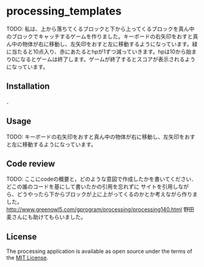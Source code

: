 # processing_templates

TODO: 
私は、上から落ちてくるブロックと下から上ってくるブロックを真ん中のブロックでキャッチするゲームを作りました。キーボードの右矢印をおすと真ん中の物体が右に移動し、左矢印をおすと左に移動するようになっています。緑に当たると10点入り、赤にあたるとhpが1ずつ減っていきます。hpは10から始まり0になるとゲームは終了します。ゲームが終了するとスコアが表示されるようになっています。

## Installation

．

## Usage

TODO: 
キーボードの右矢印をおすと真ん中の物体が右に移動し、左矢印をおすと左に移動するようになっています。
## Code review

TODO: ここにcodeの概要と，どのような意図で作成したかを書いてください．
どこの誰のコードを基にして書いたかの引用を忘れずに
サイトを引用しながら、どうやったら下からブロックが上に上がってくるのかとか考えながら作りました。
http://www.greenowl5.com/gprogram/processing/processing140.html
野田麦さんにも助けてもらいました。


## License

The processing application is available as open source under the terms of the [MIT License](https://opensource.org/licenses/MIT).

